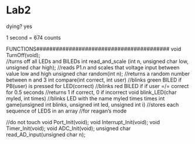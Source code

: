 # Lab2
dying? yes


1 second = 674 counts

FUNCTIONS#########################################
void TurnOff(void);		
//turns off all LEDs and BILEDs
int read_and_scale (int n, unsigned char low, unsigned char high);
//reads P1.n and scales that voltage input between value low and high
unsigned char random(int n);
	//returns a random number between n and 3
int compare(int correct, int user)
	//blinks green BILED if PB(user) is pressed for LED(correct)
	//blinks red BILED if if user =/= correct for 0.5 seconds
	//returns 1 if correct, 0 if incorrect
void blink_LED(char myled, int times)
	//blinks LED with the name myled times times
int game(unsigned int blinks, unsigned int led, unsigned int i)
	//stores each sequence of LEDS in an array
	//for reagan’s mode


//do not touch 
void Port_Init(void);
void Interrupt_Init(void);
void Timer_Init(void);
void ADC_Init(void);
unsigned char read_AD_input(unsigned char n);


